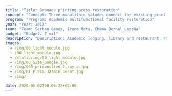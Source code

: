 ```yaml
---
title: "Title: Granada printing press restoration"
concept: "Concept: Three monolithic volumes connect the existing printing press monument with Jasmin square of Granada"
program: "Program: Academic multifunctional facility restoration"
year: "Year: 2013"
team: "Team: Serban Ganea, Irene Meta, Chema Bernal Lapeña"
budget: "Budget: 7 mil"
description: "Description: Academic lodging, library and restaurant. Part of the Granada Architecture restoration courses, the proposal connects and expands the former printing press into a multifunctional facility."
images:
  - /img/00_light_module.jpg
  - /00_light_module.jpg
  - /static/img/00_light_module.jpg
  - /img/00_Site_Google.jpg
  - /img/000_perspective_2_ray_a.jpg
  - /img/01_Plaza_Jasmin_desat.jpg
  - /img/

date: 2020-05-02T00:06:22+03:00
---
```

